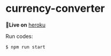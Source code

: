 # currency-converter

🔴**Live on** [heroku](https://currency-converterx.herokuapp.com/)

Run codes:
```bash
$ npm run start
```
